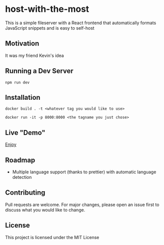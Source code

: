 # host-with-the-most

This is a simple fileserver with a React frontend that automatically formats JavaScript snippets and is easy to self-host

## Motivation

It was my friend Kevin's idea

## Running a Dev Server

`npm run dev`

## Installation

`docker build . -t <whatever tag you would like to use>`

`docker run -it -p 8000:8000 <the tagname you just chose>`

## Live "Demo"

[Enjoy](https://host-with-the-most.now.sh/)

## Roadmap

- Multiple language support (thanks to prettier) with automatic language detection

## Contributing

Pull requests are welcome. For major changes, please open an issue first to discuss what you would like to change.

## License

This project is licensed under the MIT License
